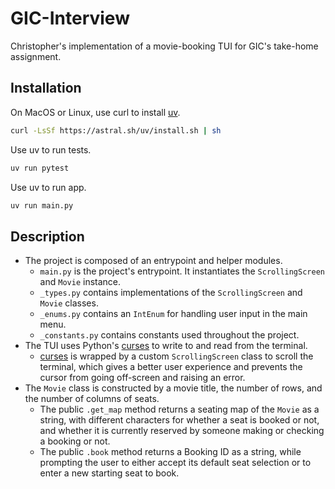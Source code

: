 # GIC-Interview

Christopher's implementation of a movie-booking TUI for GIC's take-home assignment.

## Installation

On MacOS or Linux, use curl to install [uv](https://docs.astral.sh/uv/).

```bash
curl -LsSf https://astral.sh/uv/install.sh | sh
```

Use uv to run tests.

```bash
uv run pytest
```

Use uv to run app.

```bash
uv run main.py
```

## Description

- The project is composed of an entrypoint and helper modules.
  - `main.py` is the project's entrypoint. It instantiates the `ScrollingScreen` and `Movie` instance.
  - `_types.py` contains implementations of the `ScrollingScreen` and `Movie` classes.
  - `_enums.py` contains an `IntEnum` for handling user input in the main menu.
  - `_constants.py` contains constants used throughout the project.
- The TUI uses Python's [curses](https://docs.python.org/3/library/curses.html) to write to and read from the terminal.
  - [curses](https://docs.python.org/3/library/curses.html) is wrapped by a custom `ScrollingScreen` class to scroll the terminal, which gives a better user experience and prevents the cursor from going off-screen and raising an error.
- The `Movie` class is constructed by a movie title, the number of rows, and the number of columns of seats.
  - The public `.get_map` method returns a seating map of the `Movie` as a string, with different characters for whether a seat is booked or not, and whether it is currently reserved by someone making or checking a booking or not.
  - The public `.book` method returns a Booking ID as a string, while prompting the user to either accept its default seat selection or to enter a new starting seat to book.
